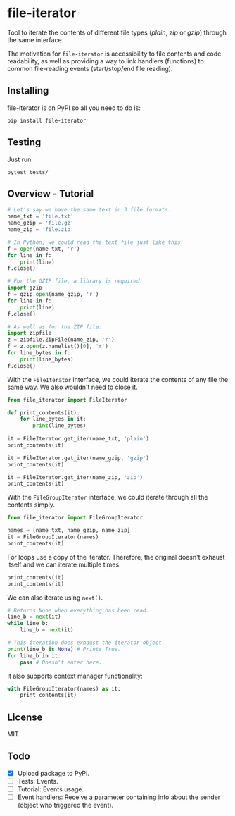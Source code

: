 # file-iterator
Tool to iterate the contents of different file types (*plain*, *zip* or *gzip*) through the same interface.

The motivation for `file-iterator` is accessibility to file contents and code readability, as well as 
providing a way to link handlers (functions) to common file-reading events (start/stop/end file reading).

## Installing
file-iterator is on PyPI so all you need to do is:

```
pip install file-iterator
```

## Testing
Just run:

```
pytest tests/
```

## Overview - Tutorial
```python
# Let's say we have the same text in 3 file formats.
name_txt = 'file.txt'
name_gzip = 'file.gz'
name_zip = 'file.zip'

# In Python, we could read the text file just like this:
f = open(name_txt, 'r')
for line in f:
    print(line)
f.close()

# For the GZIP file, a library is required.
import gzip
f = gzip.open(name_gzip, 'r')
for line in f:
    print(line)
f.close()

# As well as for the ZIP file.
import zipfile
z = zipfile.ZipFile(name_zip, 'r')
f = z.open(z.namelist()[0], 'r')
for line_bytes in f:
    print(line_bytes)
f.close()
```

With the `FileIterator` interface, we could iterate the contents of any file the same way. 
We also wouldn't need to close it.
```python
from file_iterator import FileIterator

def print_contents(it):
    for line_bytes in it:
        print(line_bytes)
        
it = FileIterator.get_iter(name_txt, 'plain')
print_contents(it)

it = FileIterator.get_iter(name_gzip, 'gzip')
print_contents(it)

it = FileIterator.get_iter(name_zip, 'zip')
print_contents(it)
```

With the `FileGroupIterator` interface, we could iterate through all the contents simply.
```python
from file_iterator import FileGroupIterator

names = [name_txt, name_gzip, name_zip]
it = FileGroupIterator(names)
print_contents(it)
```

For loops use a copy of the iterator. Therefore, the original doesn't exhaust itself
and we can iterate multiple times.
```python
print_contents(it)
print_contents(it)
```

We can also iterate using `next()`.
```python
# Returns None when everything has been read.
line_b = next(it)
while line_b:
    line_b = next(it)

# This iteration does exhaust the iterator object.
print(line_b is None) # Prints True.
for line_b in it:
    pass # Doesn't enter here.
```

It also supports context manager functionality:
```python
with FileGroupIterator(names) as it:
    print_contents(it)

```

## License
MIT

## Todo
- [X] Upload package to PyPi.
- [ ] Tests: Events.
- [ ] Tutorial: Events usage.
- [ ] Event handlers: Receive a parameter containing info about the sender (object who triggered the event).